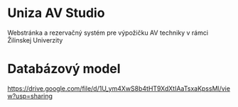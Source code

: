# Uniza AV Studio
Webstránka a rezervačný systém pre výpožičku AV techniky v rámci Žilinskej Univerzity
# Databázový model
https://drive.google.com/file/d/1U_ym4XwS8b4tHT9XdXtIAaTsxaKpssMl/view?usp=sharing
